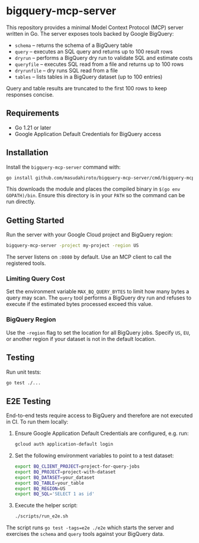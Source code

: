 # bigquery-mcp-server

This repository provides a minimal Model Context Protocol (MCP) server written in Go. The server exposes tools backed by Google BigQuery:

- `schema` – returns the schema of a BigQuery table
 - `query` – executes an SQL query and returns up to 100 result rows
 - `dryrun` – performs a BigQuery dry run to validate SQL and estimate costs
 - `queryfile` – executes SQL read from a file and returns up to 100 rows
- `dryrunfile` – dry runs SQL read from a file
- `tables` – lists tables in a BigQuery dataset (up to 100 entries)

Query and table results are truncated to the first 100 rows to keep responses concise.

## Requirements

- Go 1.21 or later
- Google Application Default Credentials for BigQuery access

## Installation

Install the `bigquery-mcp-server` command with:

```bash
go install github.com/masudahiroto/bigquery-mcp-server/cmd/bigquery-mcp-server@latest
```

This downloads the module and places the compiled binary in `$(go env GOPATH)/bin`. Ensure this directory is in your `PATH` so the command can be run directly.

## Getting Started

Run the server with your Google Cloud project and BigQuery region:

```bash
bigquery-mcp-server -project my-project -region US
```

The server listens on `:8080` by default. Use an MCP client to call the registered tools.

### Limiting Query Cost

Set the environment variable `MAX_BQ_QUERY_BYTES` to limit how many bytes a query may scan. The `query` tool performs a BigQuery dry run and refuses to execute if the estimated bytes processed exceed this value.

### BigQuery Region

Use the `-region` flag to set the location for all BigQuery jobs. Specify `US`,
`EU`, or another region if your dataset is not in the default location.

## Testing

Run unit tests:

```bash
go test ./...
```

## E2E Testing

End-to-end tests require access to BigQuery and therefore are not executed in CI.
To run them locally:

1. Ensure Google Application Default Credentials are configured, e.g. run:

   ```bash
   gcloud auth application-default login
   ```

2. Set the following environment variables to point to a test dataset:

   ```bash
   export BQ_CLIENT_PROJECT=project-for-query-jobs
   export BQ_PROJECT=project-with-dataset
   export BQ_DATASET=your_dataset
   export BQ_TABLE=your_table
   export BQ_REGION=US
   export BQ_SQL='SELECT 1 as id'
   ```

3. Execute the helper script:

   ```bash
   ./scripts/run_e2e.sh
   ```

The script runs `go test -tags=e2e ./e2e` which starts the server and exercises
the `schema` and `query` tools against your BigQuery data.
